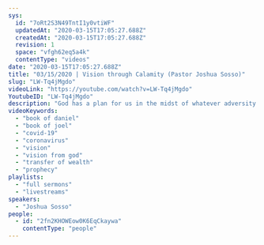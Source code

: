 ```yaml
---
sys:
  id: "7oRt2S3N49TntI1y0vtiWF"
  updatedAt: "2020-03-15T17:05:27.688Z"
  createdAt: "2020-03-15T17:05:27.688Z"
  revision: 1
  space: "vfgh62eq5a4k"
  contentType: "videos"
date: "2020-03-15T17:05:27.688Z"
title: "03/15/2020 | Vision through Calamity (Pastor Joshua Sosso)"
slug: "LW-Tq4jMgdo"
videoLink: "https://youtube.com/watch?v=LW-Tq4jMgdo"
YoutubeID: "LW-Tq4jMgdo"
description: "God has a plan for us in the midst of whatever adversity may surround us. Pastor Joshua discusses how God moved through Daniel to give an answer to the King of the land through the interpretation of his dreams. Look to God and He will give you vision!"
videoKeywords:
  - "book of daniel"
  - "book of joel"
  - "covid-19"
  - "coronavirus"
  - "vision"
  - "vision from god"
  - "transfer of wealth"
  - "prophecy"
playlists:
  - "full sermons"
  - "livestreams"
speakers:
  - "Joshua Sosso"
people:
  - id: "2fn2KHOWEow0K6EqCkaywa"
    contentType: "people"
---
```

